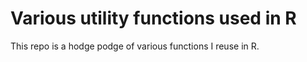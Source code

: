 # Various utility functions used in R

This repo is a hodge podge of various functions I reuse in R. 
